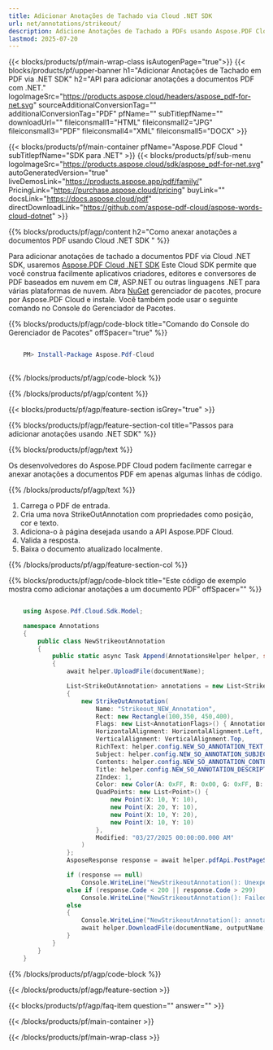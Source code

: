 ```yaml
---
title: Adicionar Anotações de Tachado via Cloud .NET SDK
url: net/annotations/strikeout/
description: Adicione Anotações de Tachado a PDFs usando Aspose.PDF Cloud SDK para .NET.
lastmod: 2025-07-20
---
```


{{< blocks/products/pf/main-wrap-class isAutogenPage="true">}}
{{< blocks/products/pf/upper-banner h1="Adicionar Anotações de Tachado em PDF via .NET SDK" h2="API para adicionar anotações a documentos PDF com .NET." logoImageSrc="https://products.aspose.cloud/headers/aspose_pdf-for-net.svg" sourceAdditionalConversionTag="" additionalConversionTag="PDF" pfName="" subTitlepfName="" downloadUrl="" fileiconsmall1="HTML" fileiconsmall2="JPG" fileiconsmall3="PDF" fileiconsmall4="XML" fileiconsmall5="DOCX" >}}

{{< blocks/products/pf/main-container pfName="Aspose.PDF Cloud " subTitlepfName="SDK para .NET" >}}
{{< blocks/products/pf/sub-menu logoImageSrc="https://products.aspose.cloud/sdk/aspose_pdf-for-net.svg"
autoGeneratedVersion="true"
liveDemosLink="https://products.aspose.app/pdf/family/" PricingLink="https://purchase.aspose.cloud/pricing" buyLink="" docsLink="https://docs.aspose.cloud/pdf"  directDownloadLink="https://github.com/aspose-pdf-cloud/aspose-words-cloud-dotnet" >}}

{{% blocks/products/pf/agp/content h2="Como anexar anotações a documentos PDF usando Cloud .NET SDK " %}}

Para adicionar anotações de tachado a documentos PDF via Cloud .NET SDK, usaremos
[Aspose.PDF Cloud .NET SDK](https://products.aspose.cloud/pdf/net/)
Este Cloud SDK permite que você construa facilmente aplicativos criadores, editores e conversores de PDF baseados em nuvem em C#, ASP.NET ou outras linguagens .NET para várias plataformas de nuvem. Abra
[NuGet](https://www.nuget.org/packages/Aspose.Pdf-Cloud)
gerenciador de pacotes, procure por
Aspose.PDF Cloud
e instale. Você também pode usar o seguinte comando no Console do Gerenciador de Pacotes.

{{% blocks/products/pf/agp/code-block title="Comando do Console do Gerenciador de Pacotes" offSpacer="true" %}}

```powershell

    PM> Install-Package Aspose.Pdf-Cloud
     
```

{{% /blocks/products/pf/agp/code-block %}}

{{% /blocks/products/pf/agp/content %}}

{{< blocks/products/pf/agp/feature-section isGrey="true" >}}

{{% blocks/products/pf/agp/feature-section-col title="Passos para adicionar anotações usando .NET SDK" %}}

{{% blocks/products/pf/agp/text %}}

Os desenvolvedores do Aspose.PDF Cloud podem facilmente carregar e anexar anotações a documentos PDF em apenas algumas linhas de código.

{{% /blocks/products/pf/agp/text %}}

1. Carrega o PDF de entrada.
1. Cria uma nova StrikeOutAnnotation com propriedades como posição, cor e texto.
1. Adiciona-o à página desejada usando a API Aspose.PDF Cloud.
1. Valida a resposta.
1. Baixa o documento atualizado localmente.

{{% /blocks/products/pf/agp/feature-section-col %}}

{{% blocks/products/pf/agp/code-block title="Este código de exemplo mostra como adicionar anotações a um documento PDF" offSpacer="" %}}

```cs

    using Aspose.Pdf.Cloud.Sdk.Model;

    namespace Annotations
    {
        public class NewStrikeoutAnnotation
        {
            public static async Task Append(AnnotationsHelper helper, string documentName, int pageNumber, string outputName, string remoteFolder)
            {
                await helper.UploadFile(documentName);

                List<StrikeOutAnnotation> annotations = new List<StrikeOutAnnotation>
                {
                    new StrikeOutAnnotation(
                        Name: "Strikeout_NEW_Annotation",
                        Rect: new Rectangle(100,350, 450,400),
                        Flags: new List<AnnotationFlags>() { AnnotationFlags.Default },
                        HorizontalAlignment: HorizontalAlignment.Left,
                        VerticalAlignment: VerticalAlignment.Top,
                        RichText: helper.config.NEW_SO_ANNOTATION_TEXT,
                        Subject: helper.config.NEW_SO_ANNOTATION_SUBJECT,
                        Contents: helper.config.NEW_SO_ANNOTATION_CONTENTS,
                        Title: helper.config.NEW_SO_ANNOTATION_DESCRIPTION,
                        ZIndex: 1,
                        Color: new Color(A: 0xFF, R: 0x00, G: 0xFF, B: 0x00),
                        QuadPoints: new List<Point>() {
                            new Point(X: 10, Y: 10),
                            new Point(X: 20, Y: 10),
                            new Point(X: 10, Y: 20),
                            new Point(X: 10, Y: 10)
                        },
                        Modified: "03/27/2025 00:00:00.000 AM"
                    )
                };
                AsposeResponse response = await helper.pdfApi.PostPageStrikeOutAnnotationsAsync(documentName, pageNumber, annotations, folder: remoteFolder);

                if (response == null)
                    Console.WriteLine("NewStrikeoutAnnotation(): Unexpected error!");
                else if (response.Code < 200 || response.Code > 299)
                    Console.WriteLine("NewStrikeoutAnnotation(): Failed to append strikeout annotation to the document.");
                else
                {
                    Console.WriteLine("NewStrikeoutAnnotation(): annotations '{0}' added to the document '{1}.", helper.config.NEW_SO_ANNOTATION_TEXT, documentName);
                    await helper.DownloadFile(documentName, outputName, "add_strikeout_annotation_");
                }
            }
        }
    }
```

{{% /blocks/products/pf/agp/code-block %}}

{{< /blocks/products/pf/agp/feature-section >}}

{{< blocks/products/pf/agp/faq-item question="" answer="" >}}

{{< /blocks/products/pf/main-container >}}

{{< /blocks/products/pf/main-wrap-class >}}

